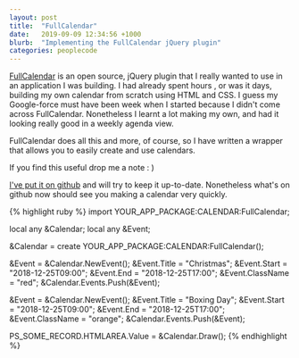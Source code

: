```yaml
---
layout: post
title:  "FullCalendar"
date:   2019-09-09 12:34:56 +1000
blurb:  "Implementing the FullCalendar jQuery plugin"
categories: peoplecode
---
```


[FullCalendar](https://fullcalendar.io) is an open source, jQuery plugin that I
really wanted to use in an application I was building. I had already spent hours
, or was it days, building my own calendar from scratch using HTML and CSS.
I guess my Google-force must have been week when I started because I didn't come
across FullCalendar. Nonetheless I learnt a lot making my own, and had it looking
really good in a weekly agenda view.

FullCalendar does all this and more, of course, so I have written a wrapper that
allows you to easily create and use calendars.

If you find this useful drop me a note : )

[I've put it on github](https://github.com/evlPanda/PeopleSoftFullCalendar) and
will try to keep it up-to-date. Nonetheless what's on github now should see you
making a calendar very quickly.

{% highlight ruby %}
import YOUR_APP_PACKAGE:CALENDAR:FullCalendar;

local any &Calendar;
local any &Event;

&Calendar = create YOUR_APP_PACKAGE:CALENDAR:FullCalendar();

&Event = &Calendar.NewEvent();
&Event.Title = "Christmas";
&Event.Start = "2018-12-25T09:00";
&Event.End = "2018-12-25T17:00";
&Event.ClassName = "red";
&Calendar.Events.Push(&Event);

&Event = &Calendar.NewEvent();
&Event.Title = "Boxing Day";
&Event.Start = "2018-12-25T09:00";
&Event.End = "2018-12-25T17:00";
&Event.ClassName = "orange";
&Calendar.Events.Push(&Event);

PS_SOME_RECORD.HTMLAREA.Value = &Calendar.Draw();
{% endhighlight %}
